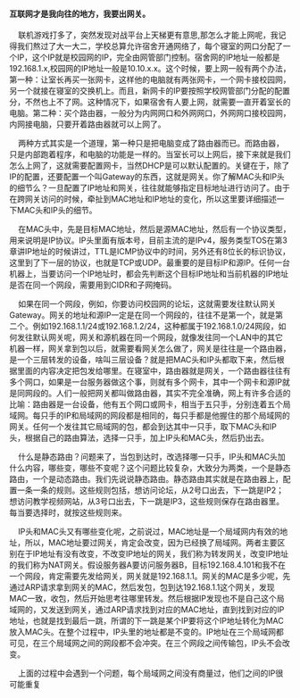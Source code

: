 #### 互联网才是我向往的地方，我要出网关。

&nbsp;&nbsp;&nbsp;&nbsp;联机游戏打多了，突然发现对战平台上天梯更有意思,那怎么才能上网呢，我记得我们熬过了大一大二，学校总算允许宿舍开通网络了，每个寝室的网口分配了一个IP，这个IP就是校园网的IP，完全由网管部门控制。宿舍网的IP地址一般都是192.168.1.x,校园网的IP地址一般是10.10.x.x。这个时候，要上网一般有两个办法，第一种：让室长再买一张网卡，这样他的电脑就有两张网卡，一个网卡接校园网，另一个就接在寝室的交换机上。而且，新网卡的IP要按照学校网管部门分配的配置分，不然也上不了网。这种情况下，如果宿舍有人要上网，就需要一直开着室长的电脑。第二种：买个路由器，一般分为内网网口和外网网口，外网网口接校园网，内网接电脑，只要开着路由器就可以上网了。

&nbsp;&nbsp;&nbsp;&nbsp;两种方式其实是一个道理，第一种只是把电脑变成了路由器而已。而路由器，只是内部跑着程序，和电脑的功能是一样的。当室长可以上网后，接下来就是我们怎么上网了，这就需要配置网卡，当然DHCP是可以默认配置的。关键在于，除了IP的配置，还要配置一个叫Gateway的东西，这就是网关。你了解MAC头和IP头的细节么？一旦配置了IP地址和网关，往往就能够指定目标地址进行访问了。由于在跨网关访问的时候，牵扯到MAC地址和IP地址的变化，所以这里要详细描述一下MAC头和IP头的细节。

&nbsp;&nbsp;&nbsp;&nbsp;在MAC头中，先是目标MAC地址，然后是源MAC地址，然后有一个协议类型，用来说明是IP协议。IP头里面有版本号，目前主流的是IPv4，服务类型TOS在第3章讲IP地址的时候讲过，TTL是ICMP协议中的时间，另外还有8位长的标识协议，这里到了下一层的协议，也就是TCP或UDP。最重要的是目标IP和源IP。任何一台机器上，当要访问一个IP地址时，都会先判断这个目标IP地址和当前机器的IP地址是否在同一个网段，需要用到CIDR和子网掩码。

&nbsp;&nbsp;&nbsp;&nbsp;如果在同一个网段，例如，你要访问校园网的论坛，这就需要发往默认网关Gateway。网关的地址和源IP一定是在同一个网段的，往往不是第一个，就是第二个。例如192.168.1.1/24或192.168.1.2/24，这种都属于192.168.1.0/24网段，如何发往默认网关呢，网关和源机器在同一个网段，就像发往同一个LAN中的其它机器一样，网关拿到包以后，就需要看网关怎么做了，网关是往往是一个路由器，是一个三层转发的设备，啥叫三层设备？就是把MAC头和IP头都取下来，然后根据里面的内容决定把包发给哪里。在寝室中，路由器就是网关，一个路由器往往有多个网口，如果是一台服务器做这个事，则就有多个网卡，其中一个网卡和源IP就是同网段的。人们一般把网关都叫做路由器，其实不完全准确，网上有许多合适的比喻：路由器是一台设备，他有五个网口或网卡，相当于五只手，分别连着五个局域网。每只手的IP和局域网的网段都是相同的，每只手都是他握住的那个局域网的网关。任何一个发往其它局域网的包，都会到达其中一只手，取下MAC头和IP头，根据自己的路由算法，选择一只手，加上IP头和MAC头，然后扔出去。

&nbsp;&nbsp;&nbsp;&nbsp;什么是静态路由？问题来了，当包到达时，改选择哪一只手，IP头和MAC头加什么内容，哪些变，哪些不变呢？这个问题比较复杂，大致分为两类，一个是静态路由，一个是动态路由。我们先说说静态路由。静态路由其实就是在路由器上，配置一条一条的规则。这些规则包括，想访问论坛，从2号口出去，下一跳是IP2；想访问教学视频网站，从3号口出去，下一跳是IP3，这些规则保存在路由器里。每当要选择时，就按这些规则来。

&nbsp;&nbsp;&nbsp;&nbsp;IP头和MAC头又有哪些变化呢，之前说过，MAC地址是一个局域网内有效的地址，所以，MAC地址要过网关，肯定会改变，因为已经换了局域网。两者主要区别在于IP地址有没有改变，不改变IP地址的网关，我们称为转发网关，改变IP地址的我们称为NAT网关。假设服务器A要访问服务器B，目标192.168.4.101和我不在一个网段，肯定需要先发给网关，网关就是192.168.1.1。网关的MAC是多少呢，先通过ARP请求拿到网关的MAC，然后发包，包到达192.168.1.1这个网关，发现MAC一致，收包，然后开始思考往哪里转发。然后根据IP发现也不是自己这个局域网的，又发送到网关，通过ARP请求找到对应的MAC地址，直到找到对应的IP地址，也就是找到最后一跳，所谓的下一跳是某个IP要将这个IP地址转化为MAC放入MAC头。在整个过程中，IP头里的地址都是不变的。IP地址在三个局域网都可见，在三个局域网之间的网段都不会冲突。在三个网段之间传输包，IP头不会改变。

&nbsp;&nbsp;&nbsp;&nbsp;上面的过程中会遇到一个问题，每个局域网之间没有商量过，他们之间的IP很可能重复
